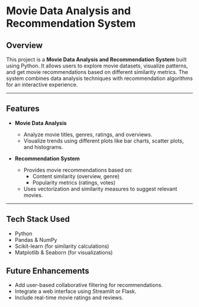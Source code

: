 # Movie Data Analysis and Recommendation System

## Overview
This project is a **Movie Data Analysis and Recommendation System** built using Python. It allows users to explore movie datasets, visualize patterns, and get movie recommendations based on different similarity metrics. The system combines data analysis techniques with recommendation algorithms for an interactive experience.

---

## Features
- **Movie Data Analysis**
  - Analyze movie titles, genres, ratings, and overviews.
  - Visualize trends using different plots like bar charts, scatter plots, and histograms.
  
- **Recommendation System**
  - Provides movie recommendations based on:
    - Content similarity (overview, genre)
    - Popularity metrics (ratings, votes)
  - Uses vectorization and similarity measures to suggest relevant movies.


---

## Tech Stack Used

  - Python
  - Pandas & NumPy
  - Scikit-learn (for similarity calculations)
  - Matplotlib & Seaborn (for visualizations)
    
## Future Enhancements

  - Add user-based collaborative filtering for recommendations.
  - Integrate a web interface using Streamlit or Flask.
  - Include real-time movie ratings and reviews.
